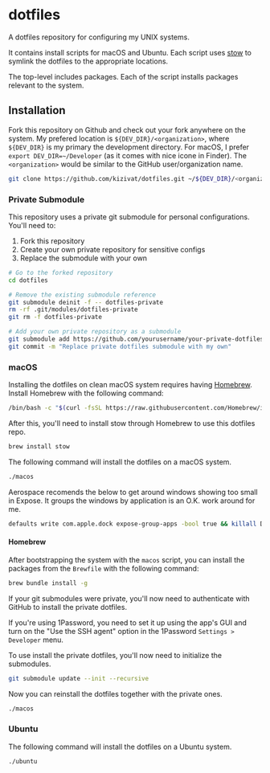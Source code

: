 # dotfiles

A dotfiles repository for configuring my UNIX systems.

It contains install scripts for macOS and Ubuntu. Each script uses
[stow](https://www.gnu.org/software/stow/) to symlink the dotfiles to the
appropriate locations.

The top-level includes packages. Each of the script installs packages relevant
to the system.

## Installation

Fork this repository on Github and check out your fork anywhere on the system. My prefered location is
`${DEV_DIR}/<organization>`, where `${DEV_DIR}` is my primary the development
directory. For macOS, I prefer `export DEV_DIR=~/Developer` (as it comes with nice icone in Finder). The `<organization>` would be similar to the GitHub user/organization
name.

```sh
git clone https://github.com/kizivat/dotfiles.git ~/${DEV_DIR}/<organization>
```

### Private Submodule

This repository uses a private git submodule for personal configurations. You'll need to:

1. Fork this repository
2. Create your own private repository for sensitive configs
3. Replace the submodule with your own

```bash
# Go to the forked repository
cd dotfiles

# Remove the existing submodule reference
git submodule deinit -f -- dotfiles-private
rm -rf .git/modules/dotfiles-private
git rm -f dotfiles-private

# Add your own private repository as a submodule
git submodule add https://github.com/yourusername/your-private-dotfiles.git dotfiles-private
git commit -m "Replace private dotfiles submodule with my own"
```

### macOS

Installing the dotfiles on clean macOS system requires having [Homebrew](https://brew.sh).
Install Homebrew with the following command:

```sh
/bin/bash -c "$(curl -fsSL https://raw.githubusercontent.com/Homebrew/install/HEAD/install.sh)" && eval "$(/opt/homebrew/bin/brew shellenv)"
```

After this, you'll need to install stow through Homebrew to use this dotfiles repo.

```sh
brew install stow
```

The following command will install the dotfiles on a macOS system.

```sh
./macos
```

Aerospace recomends the below to get around windows showing too small in Expose.
It groups the windows by application is an O.K. work around for me.

```sh
defaults write com.apple.dock expose-group-apps -bool true && killall Dock
```

#### Homebrew

After bootstrapping the system with the `macos` script, you can install the
packages from the `Brewfile` with the following command:

```sh
brew bundle install -g
```

If your git submodules were private, you'll now need to authenticate with GitHub
to install the private dotfiles.

If you're using 1Password, you need to set it up using the app's GUI and turn on
the "Use the SSH agent" option in the 1Password `Settings > Developer` menu.

To use install the private dotfiles, you'll now need to initialize the submodules.

```sh
git submodule update --init --recursive
```

Now you can reinstall the dotfiles together with the private ones.

```sh
./macos
```

### Ubuntu

The following command will install the dotfiles on a Ubuntu system.

```sh
./ubuntu
```
